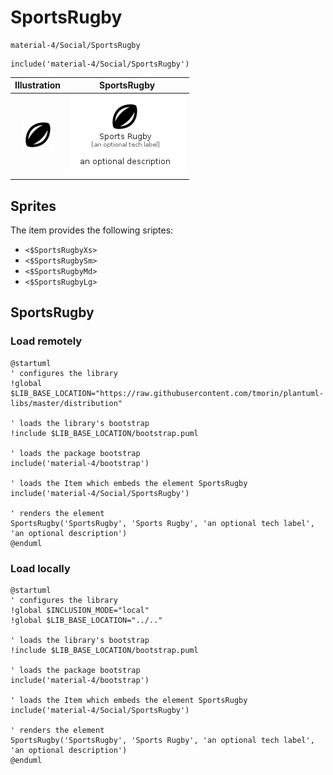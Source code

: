 # SportsRugby


```text
material-4/Social/SportsRugby
```

```text
include('material-4/Social/SportsRugby')
```



| Illustration | SportsRugby |
| :---: | :---: |
| ![illustration for Illustration](../../material-4/Social/SportsRugby.png) | ![illustration for SportsRugby](../../material-4/Social/SportsRugby.Local.png) |



## Sprites
The item provides the following sriptes:

- `<$SportsRugbyXs>`
- `<$SportsRugbySm>`
- `<$SportsRugbyMd>`
- `<$SportsRugbyLg>`





## SportsRugby

### Load remotely
```plantuml
@startuml
' configures the library
!global $LIB_BASE_LOCATION="https://raw.githubusercontent.com/tmorin/plantuml-libs/master/distribution"

' loads the library's bootstrap
!include $LIB_BASE_LOCATION/bootstrap.puml

' loads the package bootstrap
include('material-4/bootstrap')

' loads the Item which embeds the element SportsRugby
include('material-4/Social/SportsRugby')

' renders the element
SportsRugby('SportsRugby', 'Sports Rugby', 'an optional tech label', 'an optional description')
@enduml
```

### Load locally
```plantuml
@startuml
' configures the library
!global $INCLUSION_MODE="local"
!global $LIB_BASE_LOCATION="../.."

' loads the library's bootstrap
!include $LIB_BASE_LOCATION/bootstrap.puml

' loads the package bootstrap
include('material-4/bootstrap')

' loads the Item which embeds the element SportsRugby
include('material-4/Social/SportsRugby')

' renders the element
SportsRugby('SportsRugby', 'Sports Rugby', 'an optional tech label', 'an optional description')
@enduml
```

